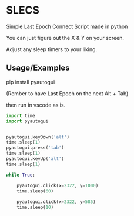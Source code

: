 # SLECS

Simple Last Epoch Connect Script made in python

You can just figure out the X & Y on your screen. 

Adjust any sleep timers to your liking.





## Usage/Examples

pip install pyautogui

(Rember to have Last Epoch on the next Alt + Tab)


then run in vscode as is.

```py
import time
import pyautogui


pyautogui.keyDown('alt')
time.sleep(1)
pyautogui.press('tab')
time.sleep(1)
pyautogui.keyUp('alt')
time.sleep(1)

while True:

    pyautogui.click(x=2322, y=1000)  
    time.sleep(60)  
    
    pyautogui.click(x=2322, y=585) 
    time.sleep(10)

```



